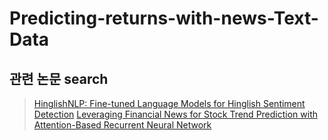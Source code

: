 Predicting-returns-with-news-Text-Data
========================================

관련 논문 search
---------------
> [HinglishNLP: Fine-tuned Language Models for Hinglish Sentiment Detection](https://paperswithcode.com/paper/hinglishnlp-fine-tuned-language-models-for)
> [Leveraging Financial News for Stock Trend Prediction with Attention-Based Recurrent Neural Network](https://paperswithcode.com/paper/leveraging-financial-news-for-stock-trend)
